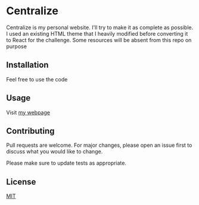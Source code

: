 # Centralize

Centralize is my personal website. I'll try to make it as complete as possible. I used an existing HTML theme that I heavily modified before converting it to React for the challenge. Some resources will be absent from this repo on purpose

## Installation

Feel free to use the code

## Usage

Visit [my webpage](https://andrewkeymolen.com/)

## Contributing
Pull requests are welcome. For major changes, please open an issue first to discuss what you would like to change.

Please make sure to update tests as appropriate.

## License
[MIT](https://choosealicense.com/licenses/mit/)
